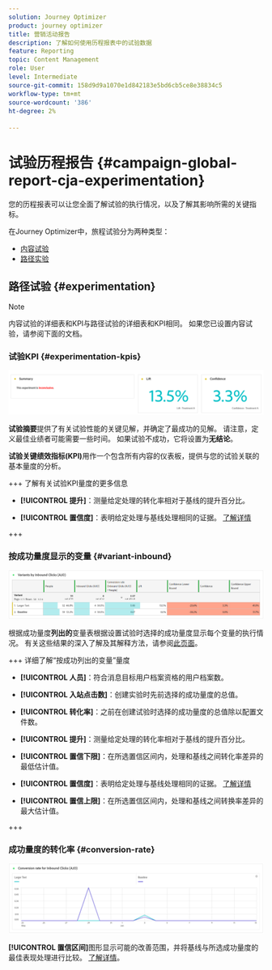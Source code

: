 ```yaml
---
solution: Journey Optimizer
product: journey optimizer
title: 营销活动报告
description: 了解如何使用历程报表中的试验数据
feature: Reporting
topic: Content Management
role: User
level: Intermediate
source-git-commit: 158d9d9a1070e1d842183e5bd6cb5ce8e38834c5
workflow-type: tm+mt
source-wordcount: '386'
ht-degree: 2%

---
```


# 试验历程报告 {#campaign-global-report-cja-experimentation}

您的历程报表可以让您全面了解试验的执行情况，以及了解其影响所需的关键指标。

在Journey Optimizer中，旅程试验分为两种类型：

* [内容试验](../content-management/content-experiment.md)
* [路径实验](../building-journeys/optimize.md)

## 路径试验 {#experimentation}

>[!NOTE]
>
> 内容试验的详细表和KPI与路径试验的详细表和KPI相同。 如果您已设置内容试验，请参阅下面的文档。

### 试验KPI {#experimentation-kpis}

![](assets/journey-report-experiment-1.png)

**试验摘要**&#x200B;提供了有关试验性能的关键见解，并确定了最成功的见解。 请注意，定义最佳业绩者可能需要一些时间。 如果试验不成功，它将设置为&#x200B;**无结论**。

**试验关键绩效指标(KPI)**&#x200B;用作一个包含所有内容的仪表板，提供与您的试验关联的基本量度的分析。

+++ 了解有关试验KPI量度的更多信息

* **[!UICONTROL 提升]**：测量给定处理的转化率相对于基线的提升百分比。

* **[!UICONTROL 置信度]**：表明给定处理与基线处理相同的证据。 [了解详情](../content-management/experiment-calculations.md#understand-confidence)

+++



### 按成功量度显示的变量 {#variant-inbound}

![](assets/cja-experimentation-variants.png)

根据成功量度&#x200B;**列出的**&#x200B;变量表根据设置试验时选择的成功量度显示每个变量的执行情况。
有关这些结果的深入了解及其解释方法，请参阅[此页面](../content-management/get-started-experiment.md#interpret-results)。

+++ 详细了解“按成功列出的变量”量度

* **[!UICONTROL 人员]**：符合消息目标用户档案资格的用户档案数。

* **[!UICONTROL 入站点击数]**：创建实验时先前选择的成功量度的总值。

* **[!UICONTROL 转化率]**：之前在创建试验时选择的成功量度的总值除以配置文件数。

* **[!UICONTROL 提升]**：测量给定处理的转化率相对于基线的提升百分比。

* **[!UICONTROL 置信下限]**：在所选置信区间内，处理和基线之间转化率差异的最低估计值。

* **[!UICONTROL 置信度]**：表明给定处理与基线处理相同的证据。 [了解详情](../content-management/experiment-calculations.md#understand-confidence)

* **[!UICONTROL 置信上限]**：在所选置信区间内，处理和基线之间转换率差异的最大估计值。

+++

### 成功量度的转化率 {#conversion-rate}

![](assets/cja-experimentation-conversion.png)

**[!UICONTROL 置信区间]**&#x200B;图形显示可能的改善范围，并将基线与所选成功量度的最佳表现处理进行比较。 [了解详情](../content-management/experiment-calculations.md#confidence-intervals)。
